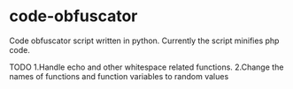 # code-obfuscator
Code obfuscator script written in python.
Currently the script minifies php code.

TODO
1.Handle echo and other whitespace related functions.
2.Change the names of functions and function variables to random values
